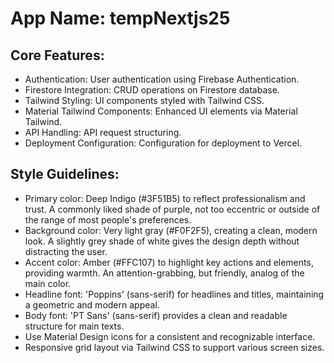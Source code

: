 # **App Name**: tempNextjs25

## Core Features:

- Authentication: User authentication using Firebase Authentication.
- Firestore Integration: CRUD operations on Firestore database.
- Tailwind Styling: UI components styled with Tailwind CSS.
- Material Tailwind Components: Enhanced UI elements via Material Tailwind.
- API Handling: API request structuring.
- Deployment Configuration: Configuration for deployment to Vercel.

## Style Guidelines:

- Primary color: Deep Indigo (#3F51B5) to reflect professionalism and trust. A commonly liked shade of purple, not too eccentric or outside of the range of most people's preferences.
- Background color: Very light gray (#F0F2F5), creating a clean, modern look. A slightly grey shade of white gives the design depth without distracting the user.
- Accent color: Amber (#FFC107) to highlight key actions and elements, providing warmth. An attention-grabbing, but friendly, analog of the main color.
- Headline font: 'Poppins' (sans-serif) for headlines and titles, maintaining a geometric and modern appeal.
- Body font: 'PT Sans' (sans-serif) provides a clean and readable structure for main texts.
- Use Material Design icons for a consistent and recognizable interface.
- Responsive grid layout via Tailwind CSS to support various screen sizes.